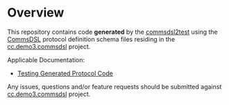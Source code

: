 # Overview
This repository contains code **generated** by the [commsdsl2test](https://github.com/commschamp/commsdsl)
using the [CommsDSL](https://github.com/commschamp/CommsDSL-Specification) protocol definition schema files
residing in the [cc.demo3.commsdsl](https://github.com/commschamp/cc.demo3.commsdsl) project.

Applicable Documentation:

- [Testing Generated Protocol Code](https://github.com/commschamp/commsdsl/blob/master/doc/TestingGeneratedProtocolCode.md)

Any issues, questions and/or feature requests
should be submitted against [cc.demo3.commsdsl](https://github.com/commschamp/cc.demo3.commsdsl) project.


